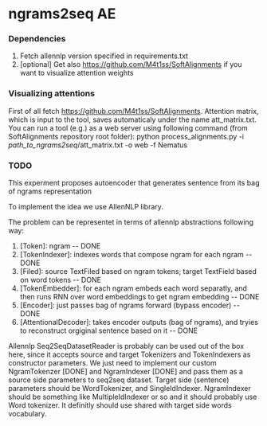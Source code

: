 # ngrams2seq AE

### Dependencies
1) Fetch allennlp version specified in requirements.txt
2) [optional] Get also https://github.com/M4t1ss/SoftAlignments if you want to visualize attention weights

### Visualizing attentions
First of all fetch https://github.com/M4t1ss/SoftAlignments.
Attention matrix, which is input to the tool, saves automaticaly under the name att_matrix.txt.
You can run a tool (e.g.) as a web server using following command (from SoftAlignments repository root folder): 
python process_alignments.py -i *path_to_ngrams2seq*/att_matrix.txt -o web -f Nematus

### TODO
This experment proposes autoencoder that generates sentence from its bag of ngrams representation      

To implement the idea we use AllenNLP library. 

The problem can be representet in terms of allennlp abstractions following way:
1) [Token]: ngram -- DONE
2) [TokenIndexer]: indexes words that compose ngram for each ngram -- DONE
3) [Filed]: source TextFiled based on ngram tokens; target TextField based on word tokens -- DONE
4) [TokenEmbedder]: for each ngram embeds each word separatly, and then runs RNN over word embeddings to get ngram embedding -- DONE
5) [Encoder]: just passes bag of ngrams forward (bypass encoder) -- DONE
6) [AttentionalDecoder]: takes encoder outputs (bag of ngrams), and tryies to reconstruct orgiginal sentence based on it -- DONE

Allennlp Seq2SeqDatasetReader is probably can be used out of the box here, since it accepts source and target Tokenizers and TokenIndexers as constructor parameters.
We just need to implement our custom NgramTokenzer [DONE] and NgramIndexer [DONE] and pass them as a source side parameters to seq2seq dataset. Target side (sentence) parameters should be WordTokenizer, and SingleIdIndexer. 
NgramIndexer should be something like MultipleIdIndexer or so and it should probably use Word tokenizer. It definitly should use shared with target side words vocabulary.  